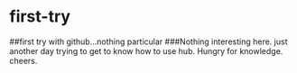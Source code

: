 # first-try
##first try with github...nothing particular
###Nothing interesting here. just another day trying to get to know how to use hub. Hungry for knowledge. cheers.
